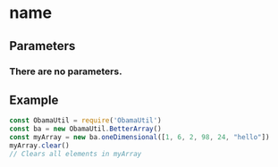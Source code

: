 # name
## Parameters
### There are no parameters.
## Example
```javascript
const ObamaUtil = require('ObamaUtil')
const ba = new ObamaUtil.BetterArray()
const myArray = new ba.oneDimensional([1, 6, 2, 98, 24, "hello"])
myArray.clear()
// Clears all elements in myArray
```